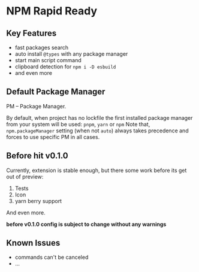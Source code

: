 # NPM Rapid Ready

## Key Features

- fast packages search
- auto install `@types` with any package manager
- start main script command
- clipboard detection for `npm i -D esbuild`
- and even more

## Default Package Manager

PM – Package Manager.

By default, when project has no lockfile the first installed package manager from your system will be used:
`pnpm`, `yarn` or `npm`
Note that, `npm.packageManager` setting (when not `auto`) always takes precedence and forces to use specific PM in all cases.

## Before hit v0.1.0

Currently, extension is stable enough, but there some work before its get out of preview:

1. Tests
2. Icon
3. yarn berry support

And even more.

**before v0.1.0 config is subject to change without any warnings**

## Known Issues

- commands can't be canceled
- ...

<!-- ## Auto Install

By default, whenever you change in editor and save package.json with dependencies removed or added, package manager with `install` command will be invoked.\

Also, by default whenever lockfiles are changed (usually because of git operations) `install` command also invoked. -->
